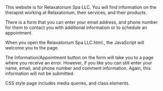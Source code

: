 This website is for Relaxatorium Spa LLC. You will find information on the therapist working at Relaxatorium, their services, and their products.

There is a form that you can enter your email address, and phone number for them to contact you with additional information or to schedule an appointment.

When you open the Relaxatorium Spa LLC.html., the JavaScript will welcome you to the page. 

The Information/Appointment button on the form will take you to a page where you receive an error. However, if you like you can still enter your name, email, and phone number and comment information. Again, this information will not be submitted.

CSS style page includes media queries, and class elements.